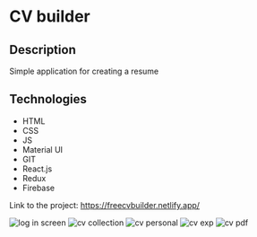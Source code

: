 <h1>CV builder</h1>
<h2>Description</h2> 
<p>Simple application for creating a resume</p>
<h2>Technologies</h2>
<ul>
<li>HTML</li>
<li>CSS</li>
<li>JS</li>
<li>Material UI</li>
<li>GIT</li>
<li>React.js</li>
<li>Redux</li>
<li>Firebase</li>
</ul>
<p>Link to the project: <a href="https://freecvbuilder.netlify.app/">https://freecvbuilder.netlify.app/</a></p>
<img src="https://user-images.githubusercontent.com/73041475/174754573-057710df-c7ca-45a4-8436-0c1ecc98c366.png" alt="log in screen"/>
<img src="https://user-images.githubusercontent.com/73041475/174754642-984099ca-563d-4901-b54f-5efba560fa8f.png" alt="cv collection"/>
<img src="https://user-images.githubusercontent.com/73041475/174754660-2dc4a90e-e384-48df-8d24-2533149d3194.png" alt="cv personal"/>
<img src="https://user-images.githubusercontent.com/73041475/174754674-31cb9ed3-3955-4a5f-b9c4-422cb1ba0400.png" alt="cv exp"/>
<img src="https://user-images.githubusercontent.com/73041475/174754686-2d8209a0-abaa-4094-a298-ff3604ce8597.png" alt="cv pdf"/>

